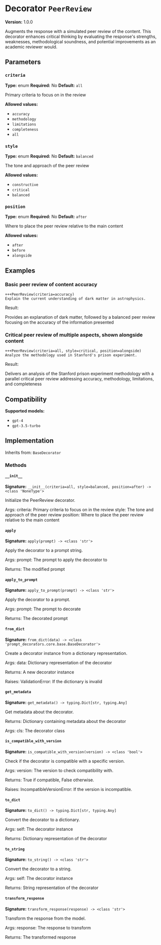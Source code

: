 # Decorator `PeerReview`

**Version:** 1.0.0

Augments the response with a simulated peer review of the content. This decorator enhances critical thinking by evaluating the response's strengths, weaknesses, methodological soundness, and potential improvements as an academic reviewer would.

## Parameters

### `criteria`

**Type:** enum
**Required:** No
**Default:** `all`

Primary criteria to focus on in the review

**Allowed values:**

- `accuracy`
- `methodology`
- `limitations`
- `completeness`
- `all`

### `style`

**Type:** enum
**Required:** No
**Default:** `balanced`

The tone and approach of the peer review

**Allowed values:**

- `constructive`
- `critical`
- `balanced`

### `position`

**Type:** enum
**Required:** No
**Default:** `after`

Where to place the peer review relative to the main content

**Allowed values:**

- `after`
- `before`
- `alongside`

## Examples

### Basic peer review of content accuracy

```
+++PeerReview(criteria=accuracy)
Explain the current understanding of dark matter in astrophysics.
```

Result:

Provides an explanation of dark matter, followed by a balanced peer review focusing on the accuracy of the information presented

### Critical peer review of multiple aspects, shown alongside content

```
+++PeerReview(criteria=all, style=critical, position=alongside)
Analyze the methodology used in Stanford's prison experiment.
```

Result:

Delivers an analysis of the Stanford prison experiment methodology with a parallel critical peer review addressing accuracy, methodology, limitations, and completeness

## Compatibility

**Supported models:**

- `gpt-4`
- `gpt-3.5-turbo`

## Implementation

Inherits from: `BaseDecorator`

### Methods

#### `__init__`

**Signature:** `__init__(criteria=all, style=balanced, position=after) -> <class 'NoneType'>`

Initialize the PeerReview decorator.

Args:
    criteria: Primary criteria to focus on in the review
    style: The tone and approach of the peer review
    position: Where to place the peer review relative to the main content

#### `apply`

**Signature:** `apply(prompt) -> <class 'str'>`

Apply the decorator to a prompt string.

Args:
    prompt: The prompt to apply the decorator to


Returns:
    The modified prompt

#### `apply_to_prompt`

**Signature:** `apply_to_prompt(prompt) -> <class 'str'>`

Apply the decorator to a prompt.

Args:
    prompt: The prompt to decorate

Returns:
    The decorated prompt

#### `from_dict`

**Signature:** `from_dict(data) -> <class 'prompt_decorators.core.base.BaseDecorator'>`

Create a decorator instance from a dictionary representation.

Args:
    data: Dictionary representation of the decorator

Returns:
    A new decorator instance

Raises:
    ValidationError: If the dictionary is invalid

#### `get_metadata`

**Signature:** `get_metadata() -> typing.Dict[str, typing.Any]`

Get metadata about the decorator.

Returns:
    Dictionary containing metadata about the decorator


Args:
    cls: The decorator class

#### `is_compatible_with_version`

**Signature:** `is_compatible_with_version(version) -> <class 'bool'>`

Check if the decorator is compatible with a specific version.

Args:
    version: The version to check compatibility with.


Returns:
    True if compatible, False otherwise.


Raises:
    IncompatibleVersionError: If the version is incompatible.

#### `to_dict`

**Signature:** `to_dict() -> typing.Dict[str, typing.Any]`

Convert the decorator to a dictionary.

Args:
    self: The decorator instance

Returns:
    Dictionary representation of the decorator

#### `to_string`

**Signature:** `to_string() -> <class 'str'>`

Convert the decorator to a string.

Args:
    self: The decorator instance

Returns:
    String representation of the decorator

#### `transform_response`

**Signature:** `transform_response(response) -> <class 'str'>`

Transform the response from the model.

Args:
    response: The response to transform

Returns:
    The transformed response
